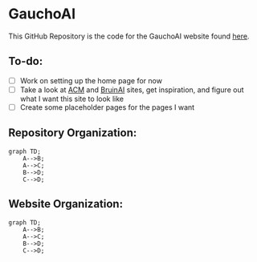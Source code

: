 # GauchoAI

This GitHub Repository is the code for the GauchoAI website found [here]().

## To-do:

- [ ] Work on setting up the home page for now
- [ ] Take a look at [ACM](https://www.ucsbacm.com/) and [BruinAI](https://bruinai.org/) sites, get inspiration, and figure out what I want this site to look like
- [ ] Create some placeholder pages for the pages I want

## Repository Organization:

```mermaid
graph TD;
    A-->B;
    A-->C;
    B-->D;
    C-->D;
```

## Website Organization:

```mermaid
graph TD;
    A-->B;
    A-->C;
    B-->D;
    C-->D;
```
